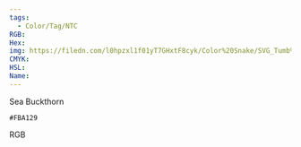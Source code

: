 ```yaml
---
tags:
  - Color/Tag/NTC
RGB:
Hex:
img: https://filedn.com/l0hpzxl1f01yT7GHxtF8cyk/Color%20Snake/SVG_Tumb%20Mass%20No%20Name/FBA129.svg
CMYK:
HSL:
Name:
---
```

Sea Buckthorn
```palette
#FBA129
```
RGB
